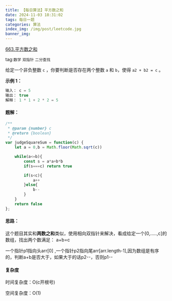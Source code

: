```yaml
---
title: 【每日算法】平方数之和
date: 2024-11-03 18:31:02
tags: 每日一题
categories: 算法
index_img: /img/post/leetcode.jpg
banner_img: 
---
```


[663.平方数之和](https://leetcode.cn/problems/sum-of-square-numbers/?envType=daily-question&envId=2024-11-05)

tag:`数学` `双指针` `二分查找`

给定一个非负整数 `c` ，你要判断是否存在两个整数 `a` 和 `b`，使得 `a2 + b2 = c` 。

**示例 1：**

```js
输入： c = 5
输出： true
解释： 1 * 1 + 2 * 2 = 5
```

#### 题解：

```js
/**
 * @param {number} c
 * @return {boolean}
 */
var judgeSquareSum = function(c) {
    let a = 0,b = Math.floor(Math.sqrt(c))

    while(a<=b){
        const s = a*a+b*b
        if(s===c) return true

        if(s<c){
            a++
        }else{
            b--
        }
    }
    return false
};
```

#### 思路：

这个题目其实和**两数之和**类似，使用相向双指针来解决，看成给定一个[0,.....,c]的数组，找出两个数满足： a+b=c

一个指针p1指向头arr[0] ,一个指针p2指向尾arr[arr.length-1],因为数组是有序的，判断a+b是否大于，如果大于的话p2--，否则p1--

#### 复杂度

时间复杂度：O(c开根号)

空间复杂度：O(1)
